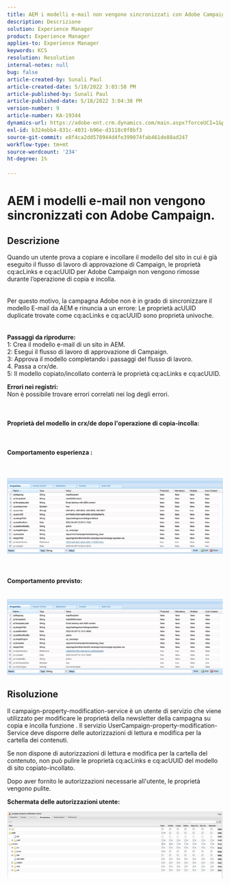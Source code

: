 ```yaml
---
title: AEM i modelli e-mail non vengono sincronizzati con Adobe Campaign.
description: Descrizione
solution: Experience Manager
product: Experience Manager
applies-to: Experience Manager
keywords: KCS
resolution: Resolution
internal-notes: null
bug: false
article-created-by: Sunali Paul
article-created-date: 5/18/2022 3:03:58 PM
article-published-by: Sunali Paul
article-published-date: 5/18/2022 3:04:38 PM
version-number: 9
article-number: KA-19344
dynamics-url: https://adobe-ent.crm.dynamics.com/main.aspx?forceUCI=1&pagetype=entityrecord&etn=knowledgearticle&id=69a1eeb9-bbd6-ec11-a7b5-000d3a3adbfc
exl-id: b324ebb4-831c-4031-b96e-d3118c0f8bf3
source-git-commit: e8f4ca2dd578944d4fe399074fab461de88ad247
workflow-type: tm+mt
source-wordcount: '234'
ht-degree: 1%

---
```


# AEM i modelli e-mail non vengono sincronizzati con Adobe Campaign.

## Descrizione

Quando un utente prova a copiare e incollare il modello del sito in cui è già eseguito il flusso di lavoro di approvazione di Campaign, le proprietà cq:acLinks e cq:acUUID per Adobe Campaign non vengono rimosse durante l’operazione di copia e incolla.
<br> <br><br>Per questo motivo, la campagna Adobe non è in grado di sincronizzare il modello E-mail da AEM e rinuncia a un errore: Le proprietà acUUID duplicate trovate come cq:acLinks e cq:acUUID sono proprietà univoche.
<br> <br><br><b>Passaggi da riprodurre:</b>
<br>1: Crea il modello e-mail di un sito in AEM.
<br>2: Esegui il flusso di lavoro di approvazione di Campaign.
<br>3: Approva il modello completando i passaggi del flusso di lavoro.
<br>4. Passa a crx/de.
<br>5: Il modello copiato/incollato conterrà le proprietà cq:acLinks e cq:acUUID.

<b>Errori nei registri:</b>
<br>Non è possibile trovare errori correlati nei log degli errori.<br><br> <br><br><b>Proprietà del modello in crx/de dopo l&#39;operazione di copia-incolla:</b><br><br> <br><br><b>Comportamento esperienza :</b><br><br> <br><br>![](assets/___6aa1eeb9-bbd6-ec11-a7b5-000d3a3adbfc___.jpeg)<br><br> <br><br><b>Comportamento previsto:</b>
<br> <br><br>![](assets/___6ca1eeb9-bbd6-ec11-a7b5-000d3a3adbfc___.jpeg)

## Risoluzione


Il campaign-property-modification-service è un utente di servizio che viene utilizzato per modificare le proprietà della newsletter della campagna su copia e incolla funzione .
Il servizio UserCampaign-property-modification-Service deve disporre delle autorizzazioni di lettura e modifica per la cartella dei contenuti.

Se non dispone di autorizzazioni di lettura e modifica per la cartella del contenuto, non può pulire le proprietà cq:acLinks e cq:acUUID del modello di sito copiato-incollato.

Dopo aver fornito le autorizzazioni necessarie all&#39;utente, le proprietà vengono pulite.

<b>Schermata delle autorizzazioni utente:</b>

![](assets/5443ef52-35cc-ec11-a7b5-6045bd00db33.png)
